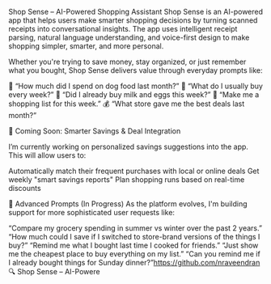 Shop Sense – AI-Powered Shopping Assistant
Shop Sense is an AI-powered app that helps users make smarter shopping decisions by turning scanned receipts into conversational insights. The app uses intelligent receipt parsing, natural language understanding, and voice-first design to make shopping simpler, smarter, and more personal.

Whether you're trying to save money, stay organized, or just remember what you bought, Shop Sense delivers value through everyday prompts like:

🧾 “How much did I spend on dog food last month?”
🛒 “What do I usually buy every week?”
🥚 “Did I already buy milk and eggs this week?”
📝 “Make me a shopping list for this week.”
💰 “What store gave me the best deals last month?”

🧠 Coming Soon: Smarter Savings & Deal Integration

I’m currently working on personalized savings suggestions into the app. This will allow users to:

Automatically match their frequent purchases with local or online deals
Get weekly "smart savings reports"
Plan shopping runs based on real-time discounts

🔬 Advanced Prompts (In Progress)
As the platform evolves, I'm building support for more sophisticated user requests like:

“Compare my grocery spending in summer vs winter over the past 2 years.”
“How much could I save if I switched to store-brand versions of the things I buy?”
“Remind me what I bought last time I cooked for friends.”
“Just show me the cheapest place to buy everything on my list.”
“Can you remind me if I already bought things for Sunday dinner?”https://github.com/nraveendran 🔍 Shop Sense – AI-Powere